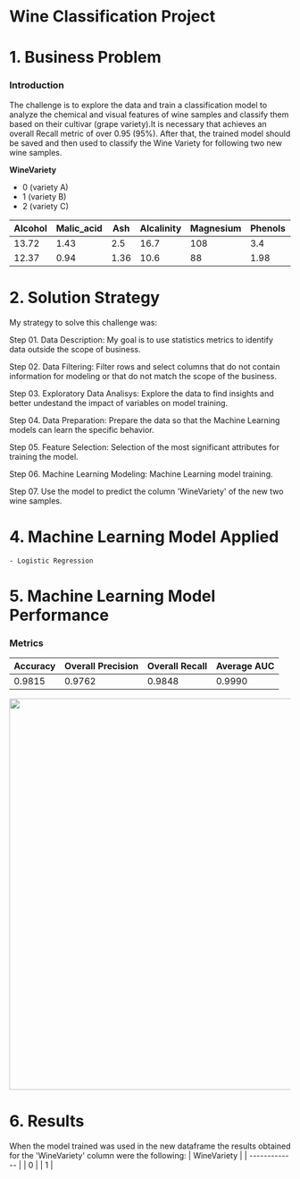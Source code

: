# Wine Classification Project

# 1. Business Problem
### Introduction
  The challenge is to explore the data and train a classification model to analyze the chemical and visual features of wine samples and classify them based on their cultivar (grape variety).It is necessary that achieves an overall Recall metric of over 0.95 (95%). After that, the trained model should be saved and then used to classify the Wine Variety for following two new wine samples.
  
**WineVariety**
- 0 (variety A)
- 1 (variety B)
- 2 (variety C)

| Alcohol | Malic_acid | Ash | Alcalinity | Magnesium | Phenols | Flavanoids | Nonflavanoids | Proanthocyanins | Color_intensity | Hue | OD280_315_of_diluted_wines | Proline |
| ------------- | ------------- | ------------- | ------------- | ------------- | ------------- | ------------- | ------------- | ------------- | ------------- | ------------- | ------------- | ------------- |
| 13.72 | 1.43 | 2.5 | 16.7 | 108 | 3.4 | 3.67 | 0.19 | 2.04 | 6.8 | 0.89 | 2.87 | 1285 |
| 12.37 | 0.94 | 1.36 | 10.6 | 88 | 1.98 | 0.57 | 0.28 | 0.42 | 1.95 | 1.05 | 1.82 | 520 |

# 2. Solution Strategy
  My strategy to solve this challenge was:
  
  Step 01. Data Description: My goal is to use statistics metrics to identify data outside the scope of business.
  
  Step 02. Data Filtering: Filter rows and select columns that do not contain information for modeling or that do not match the scope of the business.
  
  Step 03. Exploratory Data Analisys: Explore the data to find insights and better undestand the impact of variables on model training.
  
  Step 04. Data Preparation: Prepare the data so that the Machine Learning models can learn the specific behavior.
  
  Step 05. Feature Selection: Selection of the most significant attributes for training the model.
  
  Step 06. Machine Learning Modeling: Machine Learning model training.
  
  Step 07. Use the model to predict the column 'WineVariety' of the new two wine samples.

# 4. Machine Learning Model Applied
    - Logistic Regression
  
# 5. Machine Learning Model Performance 
### Metrics
| Accuracy  | Overall Precision | Overall Recall  | Average AUC | 
| ------------- | ------------- | ------------- | ------------- |
| 0.9815 | 0.9762  | 0.9848 | 0.9990 |

<div align="center">
<img src="https://user-images.githubusercontent.com/126209562/230531900-bf6b2386-6385-401b-9ad8-d325923a1250.png" width="700px" />
</div>

# 6. Results 
  When the model trained was used in the new dataframe the results obtained for the 'WineVariety' column were the following:
| WineVariety |
| ------------- | 
| 0  |
| 1 |
 
